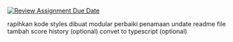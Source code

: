 [![Review Assignment Due Date](https://classroom.github.com/assets/deadline-readme-button-22041afd0340ce965d47ae6ef1cefeee28c7c493a6346c4f15d667ab976d596c.svg)](https://classroom.github.com/a/LbNoZaTt)

rapihkan kode styles dibuat modular
perbaiki penamaan
undate readme file
tambah score history (optional)
convet to typescript (optional)
